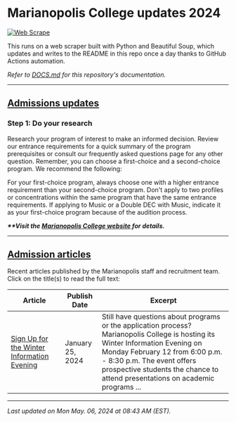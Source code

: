 # Marianopolis College updates 2024

[![Web Scrape](https://github.com/cw118/mari-updates/actions/workflows/scrape.yml/badge.svg)](https://github.com/cw118/mari-updates/actions/workflows/scrape.yml)

This runs on a web scraper built with Python and Beautiful Soup, which updates and writes to the README in this repo once a day thanks to GitHub Actions automation.

*Refer to [DOCS.md](DOCS.md) for this repository's documentation.*

---

## [Admissions updates](https://www.bemarianopolis.ca/admissions/updates/)

### Step 1: Do your research
Research your program of interest to make an informed decision. Review our entrance requirements for a quick summary of the program prerequisites or consult our frequently asked questions page for any other question. Remember, you can choose a first-choice and a second-choice program. We recommend the following:

For your first-choice program, always choose one with a higher entrance requirement than your second-choice program.
Don't apply to two profiles or concentrations within the same program that have the same entrance requirements.
If applying to Music or a Double DEC with Music, indicate it as your first-choice program because of the audition process.

***\*\*Visit the [Marianopolis College website](https://www.bemarianopolis.ca/admissions/updates/) for details.***

---

## [Admission articles](https://www.bemarianopolis.ca/category/admissions/)

Recent articles published by the Marianopolis staff and recruitment team. Click on the title(s) to read the full text:

| Article | Publish Date | Excerpt |
| ------- | ------------ | ------- |
| [Sign Up for the Winter Information Evening](https://www.bemarianopolis.ca/sign-up-for-the-winter-information-evening-on-feb-12/) | January 25, 2024 | Still have questions about programs or the application process? Marianopolis College is hosting its Winter Information Evening on Monday February 12 from 6:00 p.m. - 8:30 p.m. The event offers prospective students the chance to attend presentations on academic programs ... |

---

*Last updated on Mon May. 06, 2024 at 08:43 AM (EST).*
